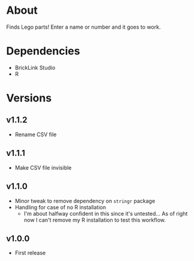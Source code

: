 # About

Finds Lego parts! Enter a name or number and it goes to work.

# Dependencies

- BrickLink Studio
- R

# Versions

## v1.1.2

- Rename CSV file

## v1.1.1

- Make CSV file invisible

## v1.1.0

- Minor tweak to remove dependency on `stringr` package
- Handling for case of no R installation
	- I'm about halfway confident in this since it's untested… As of right now I can't remove my R installation to test this workflow.

## v1.0.0

- First release
